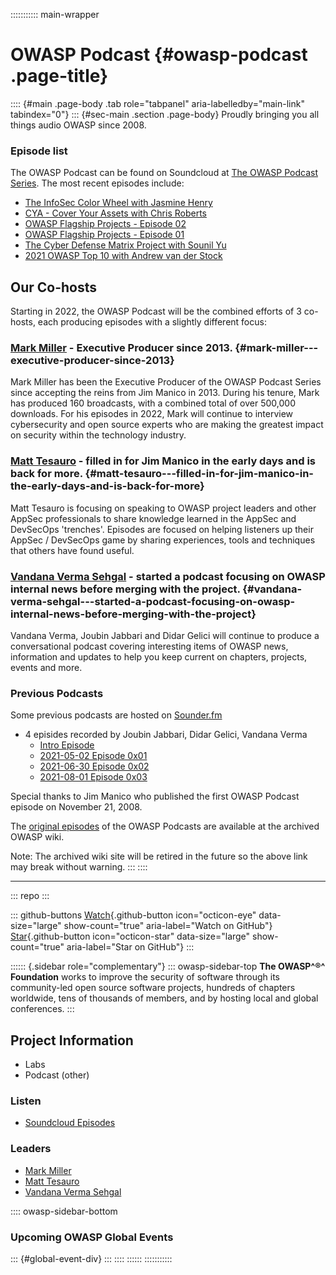::::::::::: main-wrapper
# OWASP Podcast {#owasp-podcast .page-title}

:::: {#main .page-body .tab role="tabpanel" aria-labelledby="main-link" tabindex="0"}
::: {#sec-main .section .page-body}
Proudly bringing you all things audio OWASP since 2008.

### Episode list

The OWASP Podcast can be found on Soundcloud at [The OWASP Podcast
Series](https://soundcloud.com/owasp-podcast). The most recent episodes
include:

- [The InfoSec Color Wheel with Jasmine
  Henry](https://soundcloud.com/owasp-podcast/the-infosec-color-wheel-with-jasmine-henry)
- [CYA - Cover Your Assets with Chris
  Roberts](https://soundcloud.com/owasp-podcast/cya-cover-your-assets-with-chris-roberts)
- [OWASP Flagship Projects - Episode
  02](https://soundcloud.com/owasp-podcast/owasp-flagship-projects-episode-02)
- [OWASP Flagship Projects - Episode
  01](https://soundcloud.com/owasp-podcast/owasp-flagship-projects-episode-01)
- [The Cyber Defense Matrix Project with Sounil
  Yu](https://soundcloud.com/owasp-podcast/the-cyber-defense-matrix-project-with-sounil-yu)
- [2021 OWASP Top 10 with Andrew van der
  Stock](https://soundcloud.com/owasp-podcast/2021-owasp-top-10-with-andrew-van-der-stock)

## Our Co-hosts

Starting in 2022, the OWASP Podcast will be the combined efforts of 3
co-hosts, each producing episodes with a slightly different focus:

### [Mark Miller](../cdn-cgi/l/email-protection.html#b5d8d4c7de9bd8dcd9d9d0c7f5dac2d4c6c59bdac7d2) - Executive Producer since 2013. {#mark-miller---executive-producer-since-2013}

Mark Miller has been the Executive Producer of the OWASP Podcast Series
since accepting the reins from Jim Manico in 2013. During his tenure,
Mark has produced 160 broadcasts, with a combined total of over 500,000
downloads. For his episodes in 2022, Mark will continue to interview
cybersecurity and open source experts who are making the greatest impact
on security within the technology industry.

### [Matt Tesauro](../cdn-cgi/l/email-protection.html#a2cfc3d6d68cd6c7d1c3d7d0cde2cdd5c3d1d28ccdd0c5) - filled in for Jim Manico in the early days and is back for more. {#matt-tesauro---filled-in-for-jim-manico-in-the-early-days-and-is-back-for-more}

Matt Tesauro is focusing on speaking to OWASP project leaders and other
AppSec professionals to share knowledge learned in the AppSec and
DevSecOps 'trenches'. Episodes are focused on helping listeners up their
AppSec / DevSecOps game by sharing experiences, tools and techniques
that others have found useful.

### [Vandana Verma Sehgal](../cdn-cgi/l/email-protection.html#5721363933363936792132253a3617382036242779382530) - started a podcast focusing on OWASP internal news before merging with the project. {#vandana-verma-sehgal---started-a-podcast-focusing-on-owasp-internal-news-before-merging-with-the-project}

Vandana Verma, Joubin Jabbari and Didar Gelici will continue to produce
a conversational podcast covering interesting items of OWASP news,
information and updates to help you keep current on chapters, projects,
events and more.

### Previous Podcasts

Some previous podcasts are hosted on
[Sounder.fm](https://owasp.sounder.fm/)

- 4 episides recorded by Joubin Jabbari, Didar Gelici, Vandana Verma
  - [Intro Episode](https://owasp.sounder.fm/episode/intro)
  - [2021-05-02 Episode 0x01](https://owasp.sounder.fm/episode/0x01)
  - [2021-06-30 Episode
    0x02](https://owasp.sounder.fm/episode/0x02-2021-06-30)
  - [2021-08-01 Episode
    0x03](https://owasp.sounder.fm/episode/owasp-top-10-2021)

Special thanks to Jim Manico who published the first OWASP Podcast
episode on November 21, 2008.

The [original
episodes](https://wiki.owasp.org/index.php/OWASP_Podcast#tab=Original_Series_with_Jim_Manico)
of the OWASP Podcasts are available at the archived OWASP wiki.

Note: The archived wiki site will be retired in the future so the above
link may break without warning.
:::
::::

------------------------------------------------------------------------

::: repo
:::

::: github-buttons
[Watch](https://github.com/owasp/www-project-podcast/subscription){.github-button
icon="octicon-eye" data-size="large" show-count="true"
aria-label="Watch on GitHub"}
[Star](https://github.com/owasp/www-project-podcast){.github-button
icon="octicon-star" data-size="large" show-count="true"
aria-label="Star on GitHub"}
:::

:::::: {.sidebar role="complementary"}
::: owasp-sidebar-top
**The OWASP^®^ Foundation** works to improve the security of software
through its community-led open source software projects, hundreds of
chapters worldwide, tens of thousands of members, and by hosting local
and global conferences.
:::

## Project Information

- Labs
- Podcast (other)

### Listen

- [Soundcloud Episodes](https://soundcloud.com/owasp-podcast)

### Leaders

- [Mark
  Miller](../cdn-cgi/l/email-protection.html#640905160f4a090d08080116240b130517144a0b1603)
- [Matt
  Tesauro](../cdn-cgi/l/email-protection.html#0964687d7d277d6c7a687c7b6649667e687a7927667b6e)
- [Vandana Verma
  Sehgal](../cdn-cgi/l/email-protection.html#bfc9ded1dbded1de91c9dacdd2deffd0c8decccf91d0cdd8)

:::: owasp-sidebar-bottom
### Upcoming OWASP Global Events

::: {#global-event-div}
:::
::::
::::::
:::::::::::
